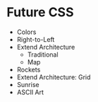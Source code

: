 # Future CSS

* Colors
* Right-to-Left
* Extend Architecture
    * Traditional
    * Map
* Rockets
* Extend Architecture: Grid
* Sunrise
* ASCII Art
